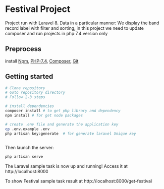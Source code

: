 # Festival Project
Project run with Laravel 8. Data in a particular manner: We display the band record label with filter and sorting, in this project we need to update composer and run projects in php 7.4 version only

## Preprocess
install [Npm](https://docs.npmjs.com/downloading-and-installing-node-js-and-npm), [PHP-7.4](https://computingforgeeks.com/how-to-install-php-on-ubuntu), [Composer](https://getcomposer.org), [Git](https://git-scm.com/)

## Getting started
``` bash
# Clone repository 
# Goto repository directory
# Follow 2-3 steps

# install dependencies
composer install # to get php library and dependency 
npm install # for get node packages

# create .env file and generate the application key
cp .env.example .env
php artisan key:generate  # for generate laravel Unique key
 
```
Then launch the server:
``` bash
php artisan serve
```

The Laravel sample task is now up and running! Access it at http://localhost:8000

To show Festival sample task result at http://localhost:8000/get-festival